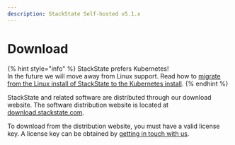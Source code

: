 ```yaml
---
description: StackState Self-hosted v5.1.x 
---
```


# Download

{% hint style="info" %}
StackState prefers Kubernetes!  
In the future we will move away from Linux support. Read how to [migrate from the Linux install of StackState to the Kubernetes install](../kubernetes_openshift/migrate_from_linux.md).
{% endhint %}

StackState and related software are distributed through our download website. The software distribution website is located at [download.stackstate.com](https://download.stackstate.com).

To download from the distribution website, you must have a valid license key. A license key can be obtained by [getting in touch with us](https://www.stackstate.com/contact/).

